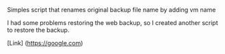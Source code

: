 Simples script that renames original backup file name by adding vm name

I had some problems restoring the web backup, so I created another script to restore the backup.

[Link] (https://google.com)
